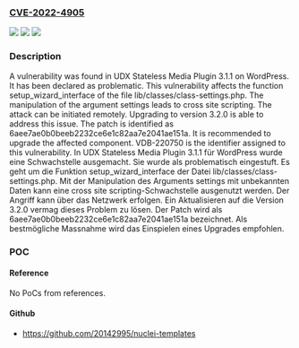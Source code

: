 ### [CVE-2022-4905](https://cve.mitre.org/cgi-bin/cvename.cgi?name=CVE-2022-4905)
![](https://img.shields.io/static/v1?label=Product&message=Stateless%20Media%20Plugin&color=blue)
![](https://img.shields.io/static/v1?label=Version&message=3.1.1%20&color=brightgreen)
![](https://img.shields.io/static/v1?label=Vulnerability&message=CWE-79%20Cross%20Site%20Scripting&color=brightgreen)

### Description

A vulnerability was found in UDX Stateless Media Plugin 3.1.1 on WordPress. It has been declared as problematic. This vulnerability affects the function setup_wizard_interface of the file lib/classes/class-settings.php. The manipulation of the argument settings leads to cross site scripting. The attack can be initiated remotely. Upgrading to version 3.2.0 is able to address this issue. The patch is identified as 6aee7ae0b0beeb2232ce6e1c82aa7e2041ae151a. It is recommended to upgrade the affected component. VDB-220750 is the identifier assigned to this vulnerability.
In UDX Stateless Media Plugin 3.1.1 für WordPress wurde eine Schwachstelle ausgemacht. Sie wurde als problematisch eingestuft. Es geht um die Funktion setup_wizard_interface der Datei lib/classes/class-settings.php. Mit der Manipulation des Arguments settings mit unbekannten Daten kann eine cross site scripting-Schwachstelle ausgenutzt werden. Der Angriff kann über das Netzwerk erfolgen. Ein Aktualisieren auf die Version 3.2.0 vermag dieses Problem zu lösen. Der Patch wird als 6aee7ae0b0beeb2232ce6e1c82aa7e2041ae151a bezeichnet. Als bestmögliche Massnahme wird das Einspielen eines Upgrades empfohlen.

### POC

#### Reference
No PoCs from references.

#### Github
- https://github.com/20142995/nuclei-templates

